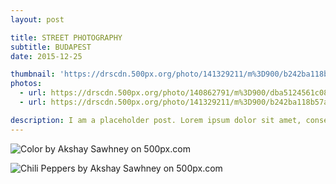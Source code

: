 ```yaml
---
layout: post

title: STREET PHOTOGRAPHY
subtitle: BUDAPEST
date: 2015-12-25

thumbnail: 'https://drscdn.500px.org/photo/141329211/m%3D900/b242ba118b57a0c996306192962387e0'
photos:
  - url: https://drscdn.500px.org/photo/140862791/m%3D900/dba5124561c08b4fa03c06e730d1543c
  - url: https://drscdn.500px.org/photo/141329211/m%3D900/b242ba118b57a0c996306192962387e0

description: I am a placeholder post. Lorem ipsum dolor sit amet, consectetuer adipiscing elit. Aenean commodo ligula eget dolor. Aenean massa. Cum sociis natoque penatibus et magnis dis parturient montes, nascetur ridiculus mus.
---
```


<div class='pixels-photo'>
  <p>
    <img src='https://drscdn.500px.org/photo/141329211/m%3D900/b242ba118b57a0c996306192962387e0' alt='Color by Akshay Sawhney on 500px.com'>
  </p>
  <a href='https://500px.com/photo/141329211/color-by-akshay-sawhney' alt='Color by Akshay Sawhney on 500px.com'></a>
</div>
<script type='text/javascript' src='https://500px.com/embed.js'></script>

<div class='pixels-photo'>
  <p>
    <img src='https://drscdn.500px.org/photo/140862791/m%3D900/dba5124561c08b4fa03c06e730d1543c' alt='Chili Peppers by Akshay Sawhney on 500px.com'>
  </p>
  <a href='https://500px.com/photo/140862791/chili-peppers-by-akshay-sawhney' alt='Chili Peppers by Akshay Sawhney on 500px.com'></a>
</div>
<script type='text/javascript' src='https://500px.com/embed.js'></script>